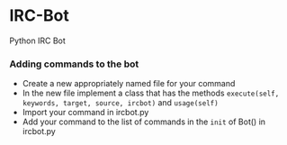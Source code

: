 # IRC-Bot

Python IRC Bot


### Adding commands to the bot

- Create a new appropriately named file for your command
- In the new file implement a class that has the methods `execute(self, keywords, target, source, ircbot)` and `usage(self)`
- Import your command in ircbot.py
- Add your command to the list of commands in the `init` of Bot() in ircbot.py

